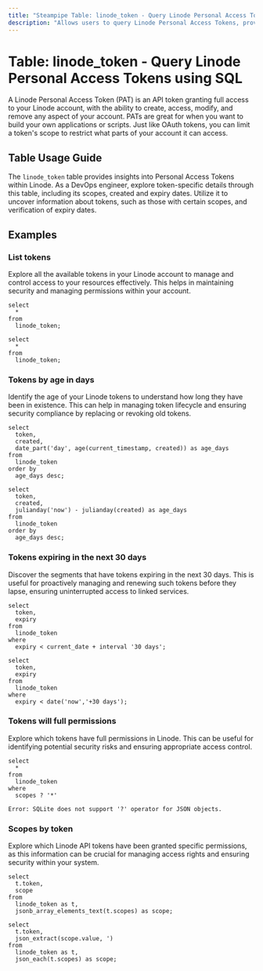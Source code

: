 ```yaml
---
title: "Steampipe Table: linode_token - Query Linode Personal Access Tokens using SQL"
description: "Allows users to query Linode Personal Access Tokens, providing insights into token details, including its scopes, created and expiry dates."
---
```


# Table: linode_token - Query Linode Personal Access Tokens using SQL

A Linode Personal Access Token (PAT) is an API token granting full access to your Linode account, with the ability to create, access, modify, and remove any aspect of your account. PATs are great for when you want to build your own applications or scripts. Just like OAuth tokens, you can limit a token's scope to restrict what parts of your account it can access.

## Table Usage Guide

The `linode_token` table provides insights into Personal Access Tokens within Linode. As a DevOps engineer, explore token-specific details through this table, including its scopes, created and expiry dates. Utilize it to uncover information about tokens, such as those with certain scopes, and verification of expiry dates.

## Examples

### List tokens
Explore all the available tokens in your Linode account to manage and control access to your resources effectively. This helps in maintaining security and managing permissions within your account.

```sql+postgres
select
  *
from
  linode_token;
```

```sql+sqlite
select
  *
from
  linode_token;
```

### Tokens by age in days
Identify the age of your Linode tokens to understand how long they have been in existence. This can help in managing token lifecycle and ensuring security compliance by replacing or revoking old tokens.

```sql+postgres
select
  token,
  created,
  date_part('day', age(current_timestamp, created)) as age_days
from
  linode_token
order by
  age_days desc;
```

```sql+sqlite
select
  token,
  created,
  julianday('now') - julianday(created) as age_days
from
  linode_token
order by
  age_days desc;
```

### Tokens expiring in the next 30 days
Discover the segments that have tokens expiring in the next 30 days. This is useful for proactively managing and renewing such tokens before they lapse, ensuring uninterrupted access to linked services.

```sql+postgres
select
  token,
  expiry
from
  linode_token
where
  expiry < current_date + interval '30 days';
```

```sql+sqlite
select
  token,
  expiry
from
  linode_token
where
  expiry < date('now','+30 days');
```

### Tokens will full permissions
Explore which tokens have full permissions in Linode. This can be useful for identifying potential security risks and ensuring appropriate access control.

```sql+postgres
select
  *
from
  linode_token
where
  scopes ? '*'
```

```sql+sqlite
Error: SQLite does not support '?' operator for JSON objects.
```

### Scopes by token
Explore which Linode API tokens have been granted specific permissions, as this information can be crucial for managing access rights and ensuring security within your system.

```sql+postgres
select
  t.token,
  scope
from
  linode_token as t,
  jsonb_array_elements_text(t.scopes) as scope;
```

```sql+sqlite
select
  t.token,
  json_extract(scope.value, ')
from
  linode_token as t,
  json_each(t.scopes) as scope;
```